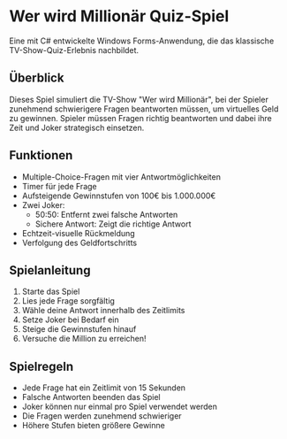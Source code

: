 # Wer wird Millionär Quiz-Spiel
Eine mit C# entwickelte Windows Forms-Anwendung, die das klassische TV-Show-Quiz-Erlebnis nachbildet.

## Überblick
Dieses Spiel simuliert die TV-Show "Wer wird Millionär", bei der Spieler zunehmend schwierigere Fragen beantworten müssen, um virtuelles Geld zu gewinnen. Spieler müssen Fragen richtig beantworten und dabei ihre Zeit und Joker strategisch einsetzen.

## Funktionen
- Multiple-Choice-Fragen mit vier Antwortmöglichkeiten
- Timer für jede Frage
- Aufsteigende Gewinnstufen von 100€ bis 1.000.000€
- Zwei Joker:
  - 50:50: Entfernt zwei falsche Antworten
  - Sichere Antwort: Zeigt die richtige Antwort
- Echtzeit-visuelle Rückmeldung
- Verfolgung des Geldfortschritts

## Spielanleitung
1. Starte das Spiel
2. Lies jede Frage sorgfältig
3. Wähle deine Antwort innerhalb des Zeitlimits
4. Setze Joker bei Bedarf ein
5. Steige die Gewinnstufen hinauf
6. Versuche die Million zu erreichen!

## Spielregeln
- Jede Frage hat ein Zeitlimit von 15 Sekunden
- Falsche Antworten beenden das Spiel
- Joker können nur einmal pro Spiel verwendet werden
- Die Fragen werden zunehmend schwieriger
- Höhere Stufen bieten größere Gewinne
